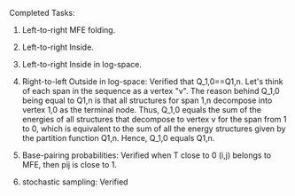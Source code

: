 Completed Tasks:
1. Left-to-right MFE folding.
2. Left-to-right Inside.
3. Left-to-right Inside in log-space.
4. Right-to-left Outside in log-space: Verified that Q_1,0==Q1,n.
Let's think of each span in the sequence as a vertex "v". The reason behind Q_1,0 being equal to Q1,n is that all structures for span 1,n decompose into vertex 1,0 as the terminal node. Thus, Q_1,0 equals the sum of the energies of all
structures that decompose to vertex v for the span from 1 to 0, which is equivalent to the sum of all the energy structures given by the partition function Q1,n. Hence, Q_1,0 equals Q1,n.

5. Base-pairing probabilities: Verified when T close to 0 (i,j) belongs to MFE, then pij is close to 1.

6. stochastic sampling: Verified 
   


   
